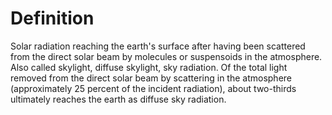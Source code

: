 # Definition

Solar radiation reaching the earth's surface after having been scattered
from the direct solar beam by molecules or suspensoids in the
atmosphere. Also called skylight, diffuse skylight, sky radiation. Of
the total light removed from the direct solar beam by scattering in the
atmosphere (approximately 25 percent of the incident radiation), about
two-thirds ultimately reaches the earth as diffuse sky radiation.
